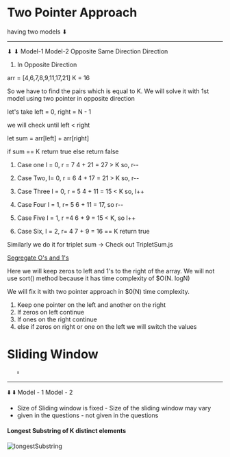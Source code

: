 # Two Pointer Approach 

having two models 
      ⬇
______________________
⬇                   ⬇
Model-1            Model-2
Opposite           Same
Direction         Direction  


1. In Opposite Direction 

arr = [4,6,7,8,9,11,17,21]
K = 16 

So we have to find the pairs which is equal to K. We will solve it with 1st model using two pointer in opposite direction 

let's take left = 0, right = N - 1 

we will check until left < right

let sum = arr[left] + arr[right] 

if sum == K return true 
else return false 

1. Case one 
l = 0, r = 7 
4 + 21 = 27  > K so, r-- 

2. Case Two, 
l= 0, r = 6
4 + 17 = 21 > K so, r-- 

3. Case Three 
l = 0, r = 5
4 + 11 = 15 < K so, l++

4. Case Four
l = 1, r= 5
6 + 11 = 17, so r-- 

5. Case Five 
l = 1, r =4 
6 + 9 = 15 < K, so l++

6. Case Six, 
l = 2, r= 4 
7  + 9 = 16 == K return true


Similarly we do it for triplet sum -> Check out TripletSum.js

[Segregate O's and 1's](./Segragate0and1.js)

Here we will keep zeros to left and 1's to the right of the array. We will not use sort() method because it has time complexity of $O(N. logN)

We will fix it with two pointer approach in $0(N) time complexity. 

1. Keep one pointer on the left and another on the right 
2. If zeros on left continue 
3. If ones on the right continue 
4. else if zeros on right or one on the left we will switch the values 


# Sliding Window 
       ⬇️
--------------------------------------------------
⬇️                                               ⬇️
Model - 1                                   Model - 2 
- Size of Sliding window is fixed           - Size of the sliding window may vary 
- given in the questions                    - not given in the questions

#### Longest Substring of K distinct elements
<img src="https://ibb.co/QHhCgpq" alt="longestSubstring"> 